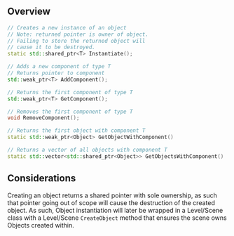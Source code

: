 ## Overview

```cpp
// Creates a new instance of an object
// Note: returned pointer is owner of object.
// Failing to store the returned object will
// cause it to be destroyed.
static std::shared_ptr<T> Instantiate();

// Adds a new component of type T
// Returns pointer to component
std::weak_ptr<T> AddComponent();

// Returns the first component of type T
std::weak_ptr<T> GetComponent();

// Removes the first component of type T
void RemoveComponent();

// Returns the first object with component T
static std::weak_ptr<Object> GetObjectWithComponent()

// Returns a vector of all objects with component T
static std::vector<std::shared_ptr<Object>> GetObjectsWithComponent()
```


## Considerations
Creating an object returns a shared pointer with sole ownership, as such that pointer going out of scope will cause the destruction of the created object. As such, Object instantiation will later be wrapped in a Level/Scene class with a Level/Scene `CreateObject` method that ensures the scene owns Objects created within.